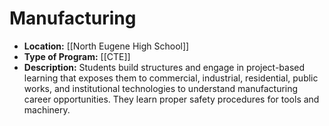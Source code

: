 # Manufacturing
- **Location:** [[North Eugene High School]]
- **Type of Program:** [[CTE]]
- **Description:** Students build structures and engage in project-based learning that exposes them to commercial, industrial, residential, public works, and institutional technologies to understand manufacturing career opportunities. They learn proper safety procedures for tools and machinery.

